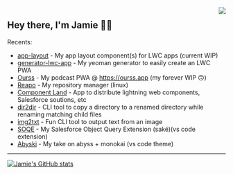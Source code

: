 <img align="right"  src="https://github.githubassets.com/images/mona-whisper.gif" />

## Hey there, I'm Jamie 🤘🤓

Recents:
  - [app-layout](https://github.com/jsmithdev/app-layout) - My app layout component(s) for LWC apps (current WIP)
  - [generator-lwc-app](https://github.com/jsmithdev/generator-lwc-app) - My yeoman generator to easily create an LWC PWA
  - [Ourss](https://github.com/jsmithdev/ourss) - My podcast PWA @ <https://ourss.app> (my forever WIP 🙃)
  - [Reapo](https://github.com/jsmithdev/reapo) - My repository manager (linux)
  - [Component Land](https://component.land) - App to distribute lightning web components, Salesforce soutions, etc
  - [dir2dir](https://www.npmjs.com/package/dir2dir) - CLI tool to copy a directory to a renamed directory while renaming matching child files
  - [img2txt](https://www.npmjs.com/package/imgtxt) - Fun CLI tool to output text from an image
  - [SOQE](https://marketplace.visualstudio.com/items?itemName=jamiesmiths.soqe) - My Salesforce Object Query Extension (saké)(vs code extension)
  - [Abyski](https://marketplace.visualstudio.com/items?itemName=jamiesmiths.abyski) - My take on abyss + monokai (vs code theme)
 
 ---
 
[![Jamie's GitHub stats](https://github-readme-stats.vercel.app/api?username=jsmithdev)](https://github.com/jsmithdev/github-readme-stats)

<!-- ![genie beanie](https://i.imgur.com/myAHVLP.jpg) -->
